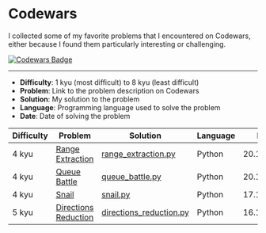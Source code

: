 # Codewars

I collected some of my favorite problems that I encountered on Codewars, either because I found them particularly interesting or challenging.

[![Codewars Badge](https://www.codewars.com/users/itislu/badges/large)](https://www.codewars.com/users/itislu)

---

- **Difficulty**: 1 kyu (most difficult) to 8 kyu (least difficult)
- **Problem**: Link to the problem description on Codewars
- **Solution**: My solution to the problem
- **Language**: Programming language used to solve the problem
- **Date**: Date of solving the problem

| **Difficulty** | **Problem** | **Solution** | **Language** | **Date** |
|----------------|-------------|--------------|----------|--------------|
| 4 kyu | [Range Extraction](https://www.codewars.com/kata/51ba717bb08c1cd60f00002f/python) | [range_extraction.py]() | Python | 20.10.2024 |
| 4 kyu | [Queue Battle](https://www.codewars.com/kata/5d617c2fa5e6a2001a369da2/python) | [queue_battle.py]() | Python | 20.10.2024 |
| 4 kyu | [Snail](https://www.codewars.com/kata/521c2db8ddc89b9b7a0000c1/python) | [snail.py]() | Python | 17.10.2024 |
| 5 kyu | [Directions Reduction](https://www.codewars.com/kata/550f22f4d758534c1100025a/python) | [directions_reduction.py]() | Python | 16.10.2024 |
